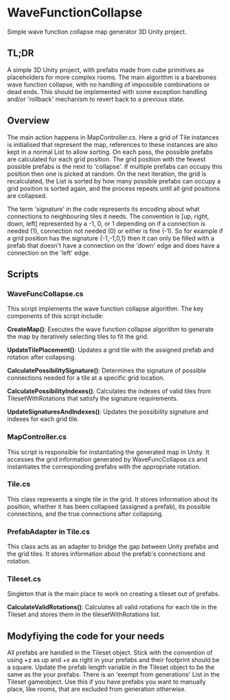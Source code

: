 # WaveFunctionCollapse
 Simple wave function collapse map generator 3D Unity project.

## TL;DR
A simple 3D Unity project, with prefabs made from cube primitives as placeholders for more complex rooms. The main algorithm is a barebones wave function collapse, with   no handling of impossible combinations or dead ends. This should be implemented with some exception handling and/or 'rollback' mechanism to revert back to a previous state.

## Overview
The main action happens in MapController.cs. Here a grid of Tile instances is initialised that represent the map, references to these instances are also kept in a normal List to allow sorting. On each pass, the possible prefabs are calculated for each grid position. The grid position with the fewest possible prefabs is the next to 'collapse'. If multiple prefabs can occupy this position then one is picked at random. On the next iteration, the grid is recalculated, the List is sorted by how many possible prefabs can occupy a grid position is sorted again, and the process repeats until all grid positions are collapsed.

The term 'signature' in the code represents its encoding about what connections to neighbouring tiles it needs. The convention is [up, right, down, left] represented by a -1, 0, or 1 depending on if a connection is needed (1), connection not needed (0) or either is fine (-1). So for example if a grid position has the signature {-1,-1,0,1} then it can only be filled with a prefab that doesn't have a connection on the 'down' edge and does have a connection on the 'left' edge.

## Scripts
### WaveFuncCollapse.cs

This script implements the wave function collapse algorithm. The key components of this script include:

**CreateMap()**: Executes the wave function collapse algorithm to generate the map by iteratively selecting tiles to fit the grid.

**UpdateTilePlacement()**: Updates a grid tile with the assigned prefab and rotation after collapsing.

**CalculatePossibilitySignature()**: Determines the signature of possible connections needed for a tile at a specific grid location.

**CalculatePossibilityIndexes()**: Calculates the indexes of valid tiles from TilesetWithRotations that satisfy the signature requirements.

**UpdateSignaturesAndIndexes()**: Updates the possibility signature and indexes for each grid tile.

### MapController.cs

This script is responsible for instantiating the generated map in Unity. It accesses the grid information generated by WaveFuncCollapse.cs and instantiates the corresponding prefabs with the appropriate rotation.

### Tile.cs

This class represents a single tile in the grid. It stores information about its position, whether it has been collapsed (assigned a prefab), its possible connections, and the true connections after collapsing.

### PrefabAdapter in Tile.cs

This class acts as an adapter to bridge the gap between Unity prefabs and the grid tiles. It stores information about the prefab's connections and rotation.

### Tileset.cs

Singleton that is the main place to work on creating a tileset out of prefabs.

**CalculateValidRotations()**: Calculates all valid rotations for each tile in the Tileset and stores them in the tilesetWithRotations list.

## Modyfiying the code for your needs
All prefabs are handled in the Tileset object. Stick with the convention of using +z as up and +x as right in your prefabs and their footprint should be a square. Update the prefab length variable in the Tileset object to be the same as the your prefabs. There is an 'exempt from generations' List in the Tileset gameobject. Use this if you have prefabs you want to manually place, like rooms, that are excluded from generation otherwise. 


